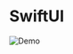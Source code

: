# SwiftUI
![Demo]( https://github.com/Rui4u/knowledgeNotes/blob/master/SwiftUI/DesignCode/demo.gif)

